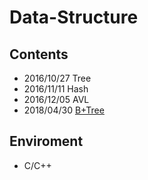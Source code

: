 # Data-Structure

## Contents
- 2016/10/27  Tree  
- 2016/11/11  Hash  
- 2016/12/05  AVL
- 2018/04/30  [B+Tree](https://github.com/swyh/data-structure/tree/master/B%2BTree)

## Enviroment
- C/C++
